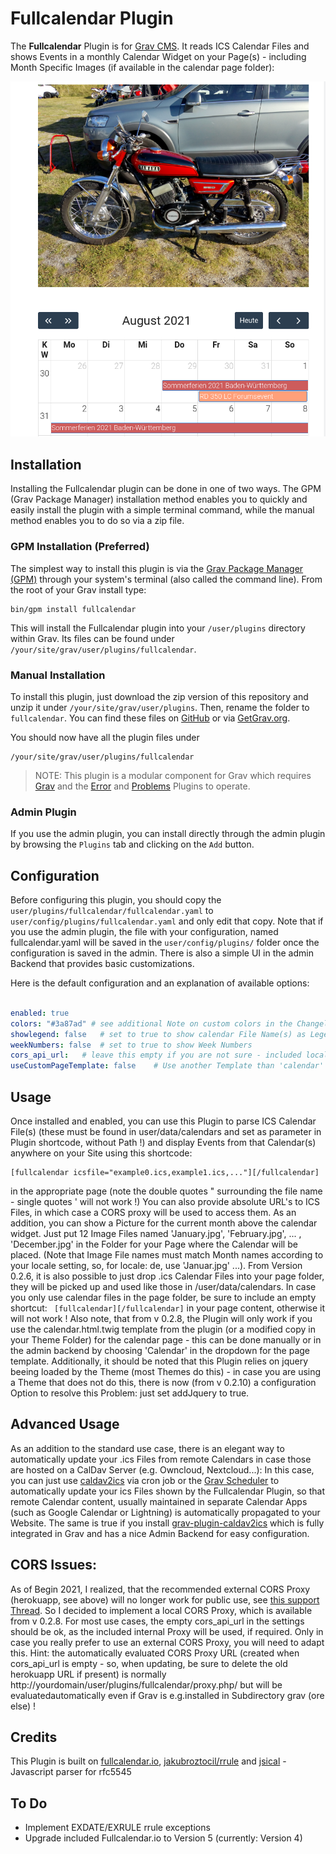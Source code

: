 # Fullcalendar Plugin

The **Fullcalendar** Plugin is for [Grav CMS](http://github.com/getgrav/grav). It reads ICS Calendar Files and shows Events in a monthly Calendar Widget on your Page(s) - including Month Specific Images (if available in the calendar page folder):

![](monthpic.png)

## Installation

Installing the Fullcalendar plugin can be done in one of two ways. The GPM (Grav Package Manager) installation method enables you to quickly and easily install the plugin with a simple terminal command, while the manual method enables you to do so via a zip file.

### GPM Installation (Preferred)

The simplest way to install this plugin is via the [Grav Package Manager (GPM)](http://learn.getgrav.org/advanced/grav-gpm) through your system's terminal (also called the command line).  From the root of your Grav install type:

    bin/gpm install fullcalendar

This will install the Fullcalendar plugin into your `/user/plugins` directory within Grav. Its files can be found under `/your/site/grav/user/plugins/fullcalendar`.

### Manual Installation

To install this plugin, just download the zip version of this repository and unzip it under `/your/site/grav/user/plugins`. Then, rename the folder to `fullcalendar`. You can find these files on [GitHub](https://github.com/wernerjoss/grav-plugin-fullcalendar) or via [GetGrav.org](https://getgrav.org/downloads/plugins).

You should now have all the plugin files under

    /your/site/grav/user/plugins/fullcalendar

> NOTE: This plugin is a modular component for Grav which requires [Grav](http://github.com/getgrav/grav) and the [Error](https://github.com/getgrav/grav-plugin-error) and [Problems](https://github.com/getgrav/grav-plugin-problems) Plugins to operate.

### Admin Plugin

If you use the admin plugin, you can install directly through the admin plugin by browsing the `Plugins` tab and clicking on the `Add` button.

## Configuration

Before configuring this plugin, you should copy the `user/plugins/fullcalendar/fullcalendar.yaml` to `user/config/plugins/fullcalendar.yaml` and only edit that copy.
Note that if you use the admin plugin, the file with your configuration, named fullcalendar.yaml will be saved in the `user/config/plugins/` folder once the configuration is saved in the admin.
There is also a simple UI in the admin Backend that provides basic customizations.

Here is the default configuration and an explanation of available options:

```yaml

enabled: true
colors: "#3a87ad" # see additional Note on custom colors in the Changelog, be sure to use single or double quotes around list !
showlegend: false   # set to true to show calendar File Name(s) as Legend below grid
weekNumbers: false  # set to true to show Week Numbers
cors_api_url:   # leave this empty if you are not sure - included local CORS proxy will be evaluated automatically !
useCustomPageTemplate: false    # Use another Template than 'calendar' for Calendar Page (e.g. in case of modular Page)
```

## Usage

Once installed and enabled, you can use this Plugin to parse ICS Calendar File(s) (these must be found in user/data/calendars and set as parameter in Plugin shortcode, without Path !) and display Events from that Calendar(s) anywhere on your Site using this shortcode:

    [fullcalendar icsfile="example0.ics,example1.ics,..."][/fullcalendar]

in the appropriate page (note the double quotes " surrounding the file name - single quotes ' will not work !)
You can also provide absolute URL's to ICS Files, in which case a CORS proxy will be used to access them.
As an addition, you can show a Picture for the current month above the calendar widget.
Just put 12 Image Files named 'January.jpg', 'February.jpg', ... , 'December.jpg' in the Folder for your Page where the Calendar will be placed.
(Note that Image File names must match Month names according to your locale setting, so, for locale: de, use 'Januar.jpg' ...).
From Version 0.2.6, it is also possible to just drop .ics Calendar Files into your page folder, they will be picked up and used like those in /user/data/calendars.
In case you only use calendar files in the page folder, be sure to include an empty shortcut:
` [fullcalendar][/fullcalendar]`
in your page content, otherwise it will not work !
Also note, that from v 0.2.8, the Plugin will only work if you use the calendar.html.twig template from the plugin (or a modified copy in your Theme Folder) for the calendar page - this can be done manually or in the admin backend by choosing 'Calendar' in the dropdown for the page template.
Additionally, it should be noted that this Plugin relies on jquery beeing loaded by the Theme (most Themes do this) - in case you are using a Theme that does not do this, there is now (from v 0.2.10) a configuration Option to resolve this Problem: just set addJquery to true.

## Advanced Usage
As an addition to the standard use case, there is an elegant way to automatically update your .ics Files from remote Calendars in case those are hosted on a CalDav Server (e.g. Owncloud, Nextcloud...):
In this case, you can just use [caldav2ics](https://github.com/wernerjoss/caldav2ics) via cron job or the [Grav Scheduler](https://learn.getgrav.org/17/advanced/scheduler) to automatically update your ics Files shown by the Fullcalendar Plugin, so that remote Calendar content, usually maintained in separate Calendar Apps (such as Google Calendar or Lightning) is automatically propagated to your Website.
The same is true if you install [grav-plugin-caldav2ics](https://github.com/wernerjoss/grav-plugin-caldav2ics) which is fully integrated in Grav and has a nice Admin Backend for easy configuration.

## CORS Issues:
As of Begin 2021, I realized, that the recommended external CORS Proxy (herokuapp, see above) will no longer work for public use, see [this support Thread](https://github.com/Rob--W/cors-anywhere/issues/301).
So I decided to implement a local CORS Proxy, which is available from v 0.2.8.
For most use cases, the empty cors_api_url in the settings should be ok, as the included internal Proxy will be used, if required.
Only in case you really prefer to use an external CORS Proxy, you will need to adapt this.
Hint: the automatically evaluated CORS Proxy URL (created when cors_api_url is empty - so, when updating, be sure to delete the old herokuapp URL if present) is normally http://yourdomain/user/plugins/fullcalendar/proxy.php/ but will be evaluatedautomatically even if Grav is e.g.installed in Subdirectory grav (ore else) !

## Credits

This Plugin is built on [fullcalendar.io](https://fullcalendar.io), [jakubroztocil/rrule](https://github.com/jakubroztocil/rrule) and [jsical](http://mozilla-comm.github.io/ical.js) - Javascript parser for rfc5545

## To Do

* Implement EXDATE/EXRULE rrule exceptions
* Upgrade included Fullcalendar.io to Version 5 (currently: Version 4)
